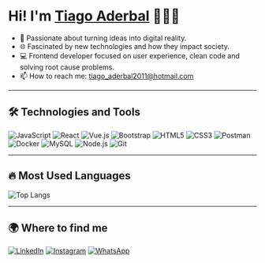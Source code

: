 # Hi! I'm [Tiago Aderbal](https://github.com/TiagoAderbal) 🧑🏻‍💻


- 🚀 Passionate about turning ideas into digital reality.
- 🌐 Fascinated by new technologies and how they impact society.
- 💻 Frontend developer focused on user experience, clean code and solving root cause problems.
- 📫 How to reach me: tiago_aderbal2011@hotmail.com

---

## 🛠️ Technologies and Tools

![JavaScript](https://img.shields.io/badge/-JavaScript-F7DF1E?style=flat-square&logo=javascript&logoColor=black)
![React](https://img.shields.io/badge/-React-61DAFB?style=flat-square&logo=react&logoColor=black)
![Vue.js](https://img.shields.io/badge/-Vue.js-4FC08D?style=flat-square&logo=vue.js&logoColor=white)
![Bootstrap](https://img.shields.io/badge/-Bootstrap-7952B3?style=flat-square&logo=bootstrap&logoColor=white)
![HTML5](https://img.shields.io/badge/-HTML5-E34F26?style=flat-square&logo=html5&logoColor=white)
![CSS3](https://img.shields.io/badge/-CSS3-1572B6?style=flat-square&logo=css3)
![Postman](https://img.shields.io/badge/-Postman-FF6C37?style=flat-square&logo=postman&logoColor=white)
![Docker](https://img.shields.io/badge/-Docker-2496ED?style=flat-square&logo=docker&logoColor=white)
![MySQL](https://img.shields.io/badge/-MySQL-4479A1?style=flat-square&logo=mysql&logoColor=white)
![Node.js](https://img.shields.io/badge/-Node.js-339933?style=flat-square&logo=node.js&logoColor=white)
![Git](https://img.shields.io/badge/-Git-F05032?style=flat-square&logo=git&logoColor=white)

---

## 🔥 Most Used Languages

![Top Langs](https://github-readme-stats.vercel.app/api/top-langs/?username=TiagoAderbal&layout=compact&theme=radical)

---

## 🌍 Where to find me

[![LinkedIn](https://img.shields.io/badge/LinkedIn-blue?style=for-the-badge&logo=linkedin)](https://www.linkedin.com/in/tiago-aderbal-francisco-b0a67217b)
[![Instagram](https://img.shields.io/badge/Instagram-E4405F?style=for-the-badge&logo=instagram&logoColor=white)](https://www.instagram.com/tiago.aderbal/)
[![WhatsApp](https://img.shields.io/badge/WhatsApp-25D366?style=for-the-badge&logo=whatsapp&logoColor=white)](https://wa.me/+5514998761501)

